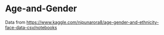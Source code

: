 # Age-and-Gender
Data from https://www.kaggle.com/nipunarora8/age-gender-and-ethnicity-face-data-csv/notebooks
